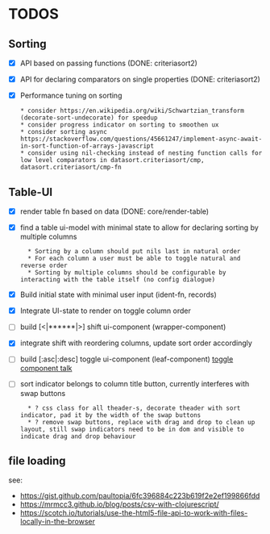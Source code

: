 # TODOS


## Sorting

* [x] API based on passing functions (DONE: criteriasort2)
* [x] API for declaring comparators on single properties (DONE: criteriasort2)
* [x] Performance tuning on sorting 
      
      * consider https://en.wikipedia.org/wiki/Schwartzian_transform (decorate-sort-undecorate) for speedup
      * consider progress indicator on sorting to smoothen ux
      * consider sorting async https://stackoverflow.com/questions/45661247/implement-async-await-in-sort-function-of-arrays-javascript
      * consider using nil-checking instead of nesting function calls for low level comparators in datasort.criteriasort/cmp, datasort.criteriasort/cmp-fn

## Table-UI

* [x] render table fn based on data (DONE: core/render-table)
* [x] find a table ui-model with minimal state to allow for declaring sorting by multiple columns

        * Sorting by a column should put nils last in natural order
        * For each column a user must be able to toggle natural and reverse order
        * Sorting by multiple columns should be configurable by interacting with the table itself (no config dialogue)
* [x] Build initial state with minimal user input (ident-fn, records)
* [x] Integrate UI-state to render on toggle column order            
* [ ] build [<|******|>] shift ui-component  (wrapper-component)
* [x] integrate shift with reordering columns, update sort order accordingly
* [ ] build [:asc|:desc] toggle ui-component (leaf-component) [toggle component talk](https://youtu.be/b_uum_iYShE?t=486)           
* [ ] sort indicator belongs to column title button, currently interferes with swap buttons
        
        * ? css class for all theader-s, decorate theader with sort indicator, pad it by the width of the swap buttons 
        * ? remove swap buttons, replace with drag and drop to clean up layout, still swap indicators need to be in dom and visible to indicate drag and drop behaviour 


## file loading

see:
* https://gist.github.com/paultopia/6fc396884c223b619f2e2ef199866fdd
* https://mrmcc3.github.io/blog/posts/csv-with-clojurescript/
* https://scotch.io/tutorials/use-the-html5-file-api-to-work-with-files-locally-in-the-browser

  
